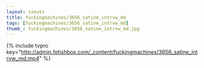 ```yaml
--- 
layout: sieutv
title: fuckingmachines/3656_satine_intrvw_md
tags: [fuckingmachines/3656_satine_intrvw_md]
thumb_: fuckingmachines/3656_satine_intrvw_md.jpg
---
```

{% include tvpro key="http://admin.fetishbox.com/_content/fuckingmachines/3656_satine_intrvw_md.mp4" %} 
